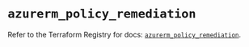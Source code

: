 # `azurerm_policy_remediation`

Refer to the Terraform Registry for docs: [`azurerm_policy_remediation`](https://registry.terraform.io/providers/hashicorp/azurerm/2.99.0/docs/resources/policy_remediation).
